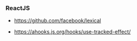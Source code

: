 ### ReactJS
- https://github.com/facebook/lexical

- https://ahooks.js.org/hooks/use-tracked-effect/
